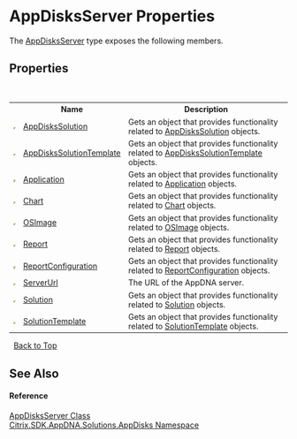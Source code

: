 # AppDisksServer Properties
 

The <a href="T_Citrix_SDK_AppDNA_Solutions_AppDisks_AppDisksServer">AppDisksServer</a> type exposes the following members.


## Properties
&nbsp;<table><tr><th></th><th>Name</th><th>Description</th></tr><tr><td>![Public property](media/pubproperty.gif "Public property")</td><td><a href="P_Citrix_SDK_AppDNA_Solutions_AppDisks_AppDisksServer_AppDisksSolution">AppDisksSolution</a></td><td>
Gets an object that provides functionality related to <a href="P_Citrix_SDK_AppDNA_Solutions_AppDisks_AppDisksServer_AppDisksSolution">AppDisksSolution</a> objects.</td></tr><tr><td>![Public property](media/pubproperty.gif "Public property")</td><td><a href="P_Citrix_SDK_AppDNA_Solutions_AppDisks_AppDisksServer_AppDisksSolutionTemplate">AppDisksSolutionTemplate</a></td><td>
Gets an object that provides functionality related to <a href="P_Citrix_SDK_AppDNA_Solutions_AppDisks_AppDisksServer_AppDisksSolutionTemplate">AppDisksSolutionTemplate</a> objects.</td></tr><tr><td>![Public property](media/pubproperty.gif "Public property")</td><td><a href="P_Citrix_SDK_AppDNA_Solutions_AppDisks_AppDisksServer_Application">Application</a></td><td>
Gets an object that provides functionality related to <a href="P_Citrix_SDK_AppDNA_Solutions_AppDisks_AppDisksServer_Application">Application</a> objects.</td></tr><tr><td>![Public property](media/pubproperty.gif "Public property")</td><td><a href="P_Citrix_SDK_AppDNA_Solutions_AppDisks_AppDisksServer_Chart">Chart</a></td><td>
Gets an object that provides functionality related to <a href="P_Citrix_SDK_AppDNA_Solutions_AppDisks_AppDisksServer_Chart">Chart</a> objects.</td></tr><tr><td>![Public property](media/pubproperty.gif "Public property")</td><td><a href="P_Citrix_SDK_AppDNA_Solutions_AppDisks_AppDisksServer_OSImage">OSImage</a></td><td>
Gets an object that provides functionality related to <a href="P_Citrix_SDK_AppDNA_Solutions_AppDisks_AppDisksServer_OSImage">OSImage</a> objects.</td></tr><tr><td>![Public property](media/pubproperty.gif "Public property")</td><td><a href="P_Citrix_SDK_AppDNA_Solutions_AppDisks_AppDisksServer_Report">Report</a></td><td>
Gets an object that provides functionality related to <a href="P_Citrix_SDK_AppDNA_Solutions_AppDisks_AppDisksServer_Report">Report</a> objects.</td></tr><tr><td>![Public property](media/pubproperty.gif "Public property")</td><td><a href="P_Citrix_SDK_AppDNA_Solutions_AppDisks_AppDisksServer_ReportConfiguration">ReportConfiguration</a></td><td>
Gets an object that provides functionality related to <a href="P_Citrix_SDK_AppDNA_Solutions_AppDisks_AppDisksServer_ReportConfiguration">ReportConfiguration</a> objects.</td></tr><tr><td>![Public property](media/pubproperty.gif "Public property")</td><td><a href="P_Citrix_SDK_AppDNA_Solutions_AppDisks_AppDisksServer_ServerUrl">ServerUrl</a></td><td>
The URL of the AppDNA server.</td></tr><tr><td>![Public property](media/pubproperty.gif "Public property")</td><td><a href="P_Citrix_SDK_AppDNA_Solutions_AppDisks_AppDisksServer_Solution">Solution</a></td><td>
Gets an object that provides functionality related to <a href="P_Citrix_SDK_AppDNA_Solutions_AppDisks_AppDisksServer_Solution">Solution</a> objects.</td></tr><tr><td>![Public property](media/pubproperty.gif "Public property")</td><td><a href="P_Citrix_SDK_AppDNA_Solutions_AppDisks_AppDisksServer_SolutionTemplate">SolutionTemplate</a></td><td>
Gets an object that provides functionality related to <a href="P_Citrix_SDK_AppDNA_Solutions_AppDisks_AppDisksServer_SolutionTemplate">SolutionTemplate</a> objects.</td></tr></table>&nbsp;
<a href="#appdisksserver-properties">Back to Top</a>

## See Also


#### Reference
<a href="T_Citrix_SDK_AppDNA_Solutions_AppDisks_AppDisksServer">AppDisksServer Class</a><br /><a href="N_Citrix_SDK_AppDNA_Solutions_AppDisks">Citrix.SDK.AppDNA.Solutions.AppDisks Namespace</a><br />